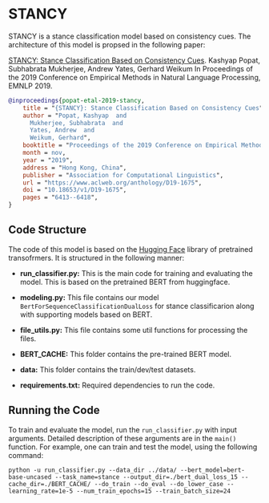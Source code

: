 # STANCY

STANCY is a stance classification model based on consistency cues. The architecture of this model is propsed in the following paper:

[STANCY: Stance Classification Based on Consistency Cues](https://arxiv.org/abs/1910.06048). Kashyap Popat, Subhabrata Mukherjee, Andrew Yates, Gerhard Weikum
In Proceedings of the 2019 Conference on Empirical Methods in Natural Language Processing, EMNLP 2019. 

```bibtex
@inproceedings{popat-etal-2019-stancy,
    title = "{STANCY}: Stance Classification Based on Consistency Cues",
    author = "Popat, Kashyap  and
      Mukherjee, Subhabrata  and
      Yates, Andrew  and
      Weikum, Gerhard",
    booktitle = "Proceedings of the 2019 Conference on Empirical Methods in Natural Language Processing and the 9th International Joint Conference on Natural Language Processing (EMNLP-IJCNLP)",
    month = nov,
    year = "2019",
    address = "Hong Kong, China",
    publisher = "Association for Computational Linguistics",
    url = "https://www.aclweb.org/anthology/D19-1675",
    doi = "10.18653/v1/D19-1675",
    pages = "6413--6418",
}
```
## Code Structure
The code of this model is based on the [Hugging Face](https://github.com/huggingface) library of pretrained transofrmers. It is structured in the following manner:

*  **run_classifier.py:**
This is the main code for training and evaluating the model. This is based on the pretrained BERT from huggingface.

* **modeling.py:**
This file contains our model ```BertForSequenceClassificationDualLoss``` for stance classificarion along with supporting models based on BERT.

* **file_utils.py:**
This file contains some util functions for processing the files.

* **BERT_CACHE:**
This folder contains the pre-trained BERT model.

* **data:**
This folder contains the train/dev/test datasets.

* **requirements.txt:**
Required dependencies to run the code. 


## Running the Code

To train and evaluate the model, run the ```run_classifier.py``` with input arguments. Detailed description of these arguments are in the ```main()``` function. For example, one can train and test the model, using the following command:

```console
python -u run_classifier.py --data_dir ../data/ --bert_model=bert-base-uncased --task_name=stance --output_dir=./bert_dual_loss_15 --cache_dir=./BERT_CACHE/ --do_train --do_eval --do_lower_case --learning_rate=1e-5 --num_train_epochs=15 --train_batch_size=24
```

